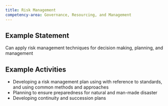 ```yaml
---
title: Risk Management
competency-area: Governance, Resourcing, and Management
---
```

## Example Statement

Can apply risk management techniques for decision making, planning, and management

## Example Activities

- Developing a risk management plan using with reference to standards, and using common methods and approaches
- Planning to ensure preparedness for natural and man-made disaster
- Developing continuity and succession plans
